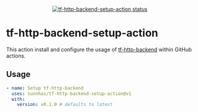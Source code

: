 <p align="center">
  <a href="https://github.com/sunnhas/tf-http-backend-setup-action/actions"><img alt="tf-http-backend-setup-action status" src="https://github.com/sunnhas/tf-http-backend-setup-action/workflows/build-test/badge.svg"></a>
</p>

# tf-http-backend-setup-action

This action install and configure the usage of [tf-http-backend](https://github.com/sunnhas/tf-http-backend) within
GitHub actions.

## Usage

```yaml
- name: Setup tf-http-backend
  uses: sunnhas/tf-http-backend-setup-action@v1
  with:
    version: v0.1.0 # defaults to latest
```
